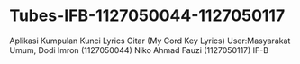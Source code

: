Tubes-IFB-1127050044-1127050117
===============================

Aplikasi Kumpulan Kunci Lyrics Gitar (My Cord Key Lyrics) User:Masyarakat Umum, Dodi Imron (1127050044) Niko Ahmad Fauzi (1127050117) IF-B
